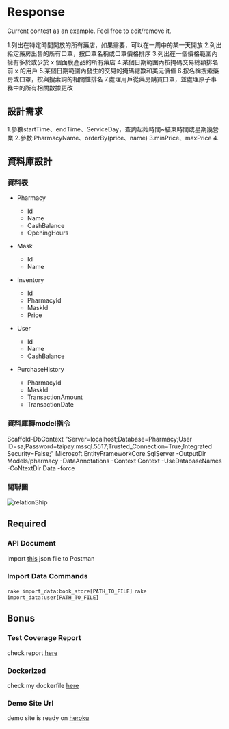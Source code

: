 # Response
  Current contest as an example. Feel free to edit/remove it.


1.列出在特定時間開放的所有藥店，如果需要，可以在一周中的某一天開放
2.列出給定藥房出售的所有口罩，按口罩名稱或口罩價格排序
3.列出在一個價格範圍內擁有多於或少於 x 個面膜產品的所有藥店
4.某個日期範圍內按掩碼交易總額排名前 x 的用戶
5.某個日期範圍內發生的交易的掩碼總數和美元價值
6.按名稱搜索藥房或口罩，按與搜索詞的相關性排名
7.處理用戶從藥房購買口罩，並處理原子事務中的所有相關數據更改


## 設計需求
1.參數startTime、endTime、ServiceDay，查詢起始時間~結束時間或星期幾營業
2.參數:PharmacyName、orderBy(price、name)
3.minPrice、maxPrice
4.


## 資料庫設計

### 資料表

* Pharmacy
  * Id
  * Name
  * CashBalance
  * OpeningHours

* Mask
  * Id
  * Name

* Inventory
  * Id
  * PharmacyId
  * MaskId
  * Price

* User
  * Id
  * Name
  * CashBalance

* PurchaseHistory
  * PharmacyId
  * MaskId
  * TransactionAmount
  * TransactionDate

### 資料庫轉model指令

Scaffold-DbContext "Server=localhost;Database=Pharmacy;User ID=sa;Password=taipay.mssql.5517;Trusted_Connection=True;Integrated Security=False;" Microsoft.EntityFrameworkCore.SqlServer -OutputDir Models/pharmacy -DataAnnotations -Context Context  -UseDatabaseNames -CoNtextDir Data -force

### 關聯圖
![relationShip](https://i.imgur.com/LPkhcmB.png)









## Required
### API Document
  Import [this](#api-document) json file to Postman

### Import Data Commands
  `rake import_data:book_store[PATH_TO_FILE]`
  `rake import_data:user[PATH_TO_FILE]`

## Bonus
### Test Coverage Report
  check report [here](#test-coverage-report)

### Dockerized
  check my dockerfile [here](#dockerized)

### Demo Site Url
  demo site is ready on [heroku](#demo-site-url)
